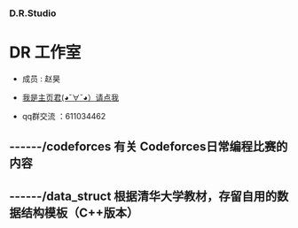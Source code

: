 ### D.R.Studio 
# DR 工作室 #

- 成员 : 赵昊

-  <a href="http://python27test.sinaapp.com"> 我是主页君(◕ˇ∀ˇ◕）请点我  </a>  
- qq群交流 ：611034462


## ------/codeforces    有关 Codeforces日常编程比赛的内容
## ------/data_struct   根据清华大学教材，存留自用的数据结构模板（C++版本）










